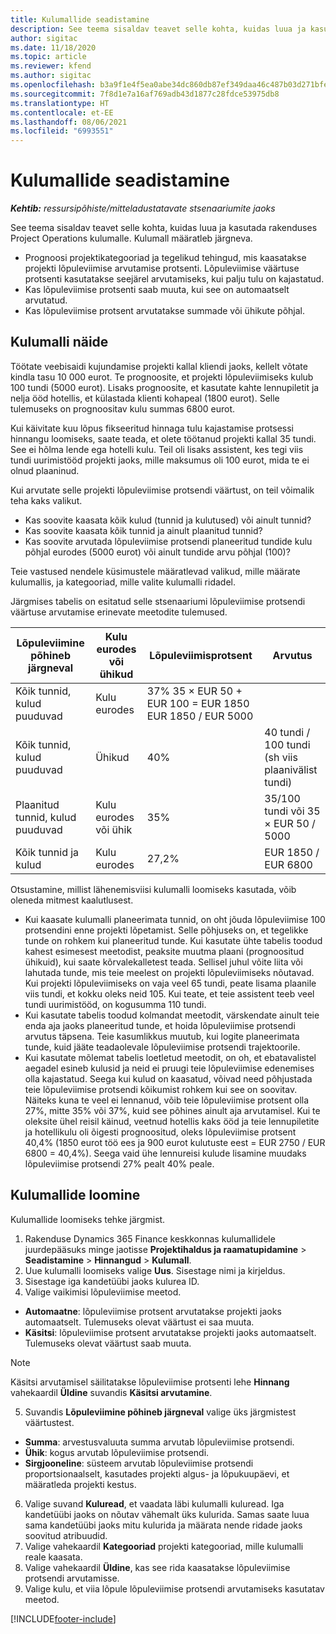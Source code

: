 ```yaml
---
title: Kulumallide seadistamine
description: See teema sisaldav teavet selle kohta, kuidas luua ja kasutada rakenduses Project Operations kulumalle.
author: sigitac
ms.date: 11/18/2020
ms.topic: article
ms.reviewer: kfend
ms.author: sigitac
ms.openlocfilehash: b3a9f1e4f5ea0abe34dc860db87ef349daa46c487b03d271bfe207868c521f39
ms.sourcegitcommit: 7f8d1e7a16af769adb43d1877c28fdce53975db8
ms.translationtype: HT
ms.contentlocale: et-EE
ms.lasthandoff: 08/06/2021
ms.locfileid: "6993551"
---
```

# <a name="set-up-cost-templates"></a>Kulumallide seadistamine

_**Kehtib:** ressursipõhiste/mitteladustatavate stsenaariumite jaoks_


See teema sisaldav teavet selle kohta, kuidas luua ja kasutada rakenduses Project Operations kulumalle. Kulumall määratleb järgneva.

- Prognoosi projektikategooriad ja tegelikud tehingud, mis kaasatakse projekti lõpuleviimise arvutamise protsenti. Lõpuleviimise väärtuse protsenti kasutatakse seejärel arvutamiseks, kui palju tulu on kajastatud.
- Kas lõpuleviimise protsenti saab muuta, kui see on automaatselt arvutatud.
- Kas lõpuleviimise protsent arvutatakse summade või ühikute põhjal.

## <a name="cost-template-example"></a>Kulumalli näide

Töötate veebisaidi kujundamise projekti kallal kliendi jaoks, kellelt võtate kindla tasu 10 000 eurot. Te prognoosite, et projekti lõpuleviimiseks kulub 100 tundi (5000 eurot). Lisaks prognoosite, et kasutate kahte lennupiletit ja nelja ööd hotellis, et külastada klienti kohapeal (1800 eurot). Selle tulemuseks on prognoositav kulu summas 6800 eurot.

Kui käivitate kuu lõpus fikseeritud hinnaga tulu kajastamise protsessi hinnangu loomiseks, saate teada, et olete töötanud projekti kallal 35 tundi. See ei hõlma lende ega hotelli kulu. Teil oli lisaks assistent, kes tegi viis tundi uurimistööd projekti jaoks, mille maksumus oli 100 eurot, mida te ei olnud plaaninud.

Kui arvutate selle projekti lõpuleviimise protsendi väärtust, on teil võimalik teha kaks valikut.

- Kas soovite kaasata kõik kulud (tunnid ja kulutused) või ainult tunnid?
- Kas soovite kaasata kõik tunnid ja ainult plaanitud tunnid?
- Kas soovite arvutada lõpuleviimise protsendi planeeritud tundide kulu põhjal eurodes (5000 eurot) või ainult tundide arvu põhjal (100)?

Teie vastused nendele küsimustele määratlevad valikud, mille määrate kulumallis, ja kategooriad, mille valite kulumalli ridadel.

Järgmises tabelis on esitatud selle stsenaariumi lõpuleviimise protsendi väärtuse arvutamise erinevate meetodite tulemused.

| Lõpuleviimine põhineb järgneval | Kulu eurodes või ühikud | Lõpuleviimisprotsent | Arvutus |
| --- | --- | --- | --- |
| Kõik tunnid, kulud puuduvad | Kulu eurodes | 37% 35 × EUR 50 + EUR 100 = EUR 1850 EUR 1850 / EUR 5000 |
| Kõik tunnid, kulud puuduvad | Ühikud | 40% | 40 tundi / 100 tundi (sh viis plaanivälist tundi) |
| Plaanitud tunnid, kulud puuduvad | Kulu eurodes või ühik | 35% | 35/100 tundi või 35 × EUR 50 / 5000 |
| Kõik tunnid ja kulud | Kulu eurodes | 27,2% | EUR 1850 / EUR 6800 |

Otsustamine, millist lähenemisviisi kulumalli loomiseks kasutada, võib oleneda mitmest kaalutlusest.

- Kui kaasate kulumalli planeerimata tunnid, on oht jõuda lõpuleviimise 100 protsendini enne projekti lõpetamist. Selle põhjuseks on, et tegelikke tunde on rohkem kui planeeritud tunde. Kui kasutate ühte tabelis toodud kahest esimesest meetodist, peaksite muutma plaani (prognoositud ühikuid), kui saate kõrvalekalletest teada. Sellisel juhul võite liita või lahutada tunde, mis teie meelest on projekti lõpuleviimiseks nõutavad. Kui projekti lõpuleviimiseks on vaja veel 65 tundi, peate lisama plaanile viis tundi, et kokku oleks neid 105. Kui teate, et teie assistent teeb veel tundi uurimistööd, on kogusumma 110 tundi.
- Kui kasutate tabelis toodud kolmandat meetodit, värskendate ainult teie enda aja jaoks planeeritud tunde, et hoida lõpuleviimise protsendi arvutus täpsena. Teie kasumlikkus muutub, kui logite planeerimata tunde, kuid jääte teadaolevale lõpuleviimise protsendi trajektoorile.
- Kui kasutate mõlemat tabelis loetletud meetodit, on oh, et ebatavalistel aegadel esineb kulusid ja neid ei pruugi teie lõpuleviimise edenemises olla kajastatud. Seega kui kulud on kaasatud, võivad need põhjustada teie lõpuleviimise protsendi kõikumist rohkem kui see on soovitav. Näiteks kuna te veel ei lennanud, võib teie lõpuleviimise protsent olla 27%, mitte 35% või 37%, kuid see põhines ainult aja arvutamisel. Kui te oleksite ühel reisil käinud, veetnud hotellis kaks ööd ja teie lennupiletite ja hotellikulu oli õigesti prognoositud, oleks lõpuleviimise protsent 40,4% (1850 eurot töö ees ja 900 eurot kulutuste eest = EUR 2750 / EUR 6800 = 40,4%). Seega vaid ühe lennureisi kulude lisamine muudaks lõpuleviimise protsendi 27% pealt 40% peale.

## <a name="create-cost-templates"></a>Kulumallide loomine
Kulumallide loomiseks tehke järgmist.

1. Rakenduse Dynamics 365 Finance keskkonnas kulumallidele juurdepääsuks minge jaotisse **Projektihaldus ja raamatupidamine** > **Seadistamine** > **Hinnangud** > **Kulumall**.
2. Uue kulumalli loomiseks valige **Uus**. Sisestage nimi ja kirjeldus.
3. Sisestage iga kandetüübi jaoks kulurea ID.
4. Valige vaikimisi lõpuleviimise meetod.

  - **Automaatne**: lõpuleviimise protsent arvutatakse projekti jaoks automaatselt. Tulemuseks olevat väärtust ei saa muuta.
  - **Käsitsi**: lõpuleviimise protsent arvutatakse projekti jaoks automaatselt. Tulemuseks olevat väärtust saab muuta.

  > [!NOTE]
  > Käsitsi arvutamisel säilitatakse lõpuleviimise protsenti lehe **Hinnang** vahekaardil **Üldine** suvandis **Käsitsi arvutamine**.

5. Suvandis **Lõpuleviimine põhineb järgneval** valige üks järgmistest väärtustest.

  - **Summa**: arvestusvaluuta summa arvutab lõpuleviimise protsendi.
  - **Ühik**: kogus arvutab lõpuleviimise protsendi.
  - **Sirgjooneline**: süsteem arvutab lõpuleviimise protsendi proportsionaalselt, kasutades projekti algus- ja lõpukuupäevi, et määratleda projekti kestus.

6. Valige suvand **Kuluread**, et vaadata läbi kulumalli kuluread. Iga kandetüübi jaoks on nõutav vähemalt üks kulurida. Samas saate luua sama kandetüübi jaoks mitu kulurida ja määrata nende ridade jaoks soovitud atribuudid.
7. Valige vahekaardil **Kategooriad** projekti kategooriad, mille kulumalli reale kaasata.
8. Valige vahekaardil **Üldine**, kas see rida kaasatakse lõpuleviimise protsendi arvutamisse.
9. Valige kulu, et viia lõpule lõpuleviimise protsendi arvutamiseks kasutatav meetod.


[!INCLUDE[footer-include](../includes/footer-banner.md)]